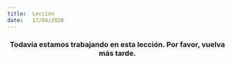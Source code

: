 ```yaml
---
title:  Lección
date:   17/04/2020
---
```


### <center>Todavía estamos trabajando en esta lección. Por favor, vuelva más tarde.</center>